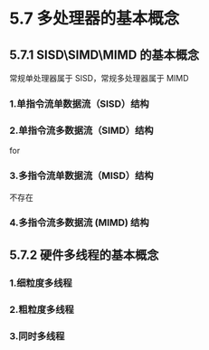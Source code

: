 # 5.7 多处理器的基本概念

## 5.7.1 SISD\SIMD\MIMD 的基本概念

常规单处理器属于 SISD，常规多处理器属于 MIMD

### 1.单指令流单数据流（SISD）结构

### 2.单指令流多数据流（SIMD）结构

for

### 3.多指令流单数据流（MISD）结构

不存在

### 4.多指令流多数据流 (MIMD) 结构

## 5.7.2 硬件多线程的基本概念

### 1.细粒度多线程

### 2.粗粒度多线程

### 3.同时多线程



